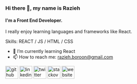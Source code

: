 ### Hi there 👋, my name is Razieh
#### I'm a Front End Developer.
I really enjoy learning languages and frameworks like React.

Skills: REACT / JS / HTML / CSS

- 🌱 I’m currently learning React 
- 📫 How to reach me: razieh.boroon@gmail.com 


[<img src='https://cdn.jsdelivr.net/npm/simple-icons@3.0.1/icons/github.svg' alt='github' height='40'>](https://github.com/raziehboroon)  [<img src='https://cdn.jsdelivr.net/npm/simple-icons@3.0.1/icons/linkedin.svg' alt='linkedin' height='40'>](https://www.linkedin.com/in/razieh-boroon/)  [<img src='https://cdn.jsdelivr.net/npm/simple-icons@3.0.1/icons/twitter.svg' alt='twitter' height='40'>](https://twitter.com/RaziehBoroon)  [<img src='https://cdn.jsdelivr.net/npm/simple-icons@3.0.1/icons/stackoverflow.svg' alt='stackoverflow' height='40'>](https://stackoverflow.com/users/12824469/razieh-boroon)  [<img src='https://cdn.jsdelivr.net/npm/simple-icons@3.0.1/icons/icloud.svg' alt='website' height='40'>](rboroon.com)  

